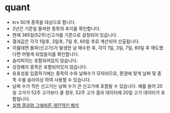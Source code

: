 # quant
+ krx 50개 종목을 대상으로 합니다.
+ 2년간 기준일 돌파한 종목의 추이를 확인합니다.
+ 현재 365일(52주)신고가를 기준으로 설정되어 있습니다.
+ 결과값은 각각 1일후, 3일후, 7일 후, 60일 후로 계산되어 산출됩니다.
+ 이를테면 돌파(신고가)가 발생한 날 매수한 후, 각각 1일, 3일, 7일, 60일 후 매도했다면 어떻게 되었을지를 확인합니다.
+ 슬리피지는 포함되어있지 않습니다.
+ 상장폐지 종목은 포함되어있지 않습니다.
+ 유효성을 입증하기에는 종목의 수와 날짜수가 모자라므로, 환경에 맞게 날짜 및 종목 수를 슬라이싱 하여 사용할 수 있습니다.
+ 날짜 수가 작은 신고가는 날짜 수가 큰 신고가에 포함될 수 있습니다. 예를 들어 20일 고가가 52주 고가보다 클 경우, 52주 고가 결과 데이터에 20일 고가 데이터가 포함됩니다.
+ [실행 결과와 그에따른 개인적인 해석](https://doompa.tistory.com/330)
